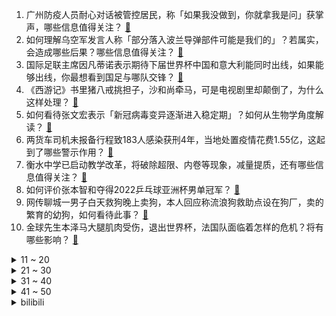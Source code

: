 1. 广州防疫人员耐心对话被管控居民，称「如果我没做到，你就拿我是问」获掌声，哪些信息值得关注？ [:link:](https://www.zhihu.com/question/567479643)
2. 如何理解乌空军发言人称「部分落入波兰导弹部件可能是我们的」？若属实，会造成哪些后果？哪些信息值得关注？ [:link:](https://www.zhihu.com/question/567624764)
3. 国际足联主席因凡蒂诺表示期待下届世界杯中国和意大利能同时出线，如果能够出线，你最想看到国足与哪队交锋？ [:link:](https://www.zhihu.com/question/567022566)
4. 《西游记》书里猪八戒挑担子，沙和尚牵马，可是电视剧里却颠倒了，为什么这样处理？ [:link:](https://www.zhihu.com/question/33169969)
5. 如何看待张文宏表示「新冠病毒变异逐渐进入稳定期」？如何从生物学角度解读？ [:link:](https://www.zhihu.com/question/567571738)
6. 两货车司机未报备行程致183人感染获刑4年，当地处置疫情花费1.55亿，这起到了哪些警示作用？ [:link:](https://www.zhihu.com/question/567601926)
7. 衡水中学已启动教学改革，将破除超限、内卷等现象，减量提质，还有哪些信息值得关注？ [:link:](https://www.zhihu.com/question/567617159)
8. 如何评价张本智和夺得2022乒乓球亚洲杯男单冠军？ [:link:](https://www.zhihu.com/question/567644686)
9. 网传聊城一男子白天救狗晚上卖狗，本人回应称流浪狗救助点设在狗厂，卖的繁育的幼狗，如何看待此事？ [:link:](https://www.zhihu.com/question/567441399)
10. 金球先生本泽马大腿肌肉受伤，退出世界杯，法国队面临着怎样的危机？将有哪些影响？ [:link:](https://www.zhihu.com/question/567756608)
<details>
<summary>11 ~ 20</summary>

11. 如何看待CSGO在2022年11月19日更新中将AWP弹匣容量下调至5发？ [:link:](https://www.zhihu.com/question/567580709)
12. 英特尔 13 代酷睿 HX 高端笔记本电脑处理器曝光，都有哪些亮点性能？ [:link:](https://www.zhihu.com/question/566788099)
13. 中国的驾驶证考试是不是全世界最难的？ [:link:](https://www.zhihu.com/question/488663296)
14. 城市中有哪些遛娃好去处？ [:link:](https://www.zhihu.com/question/566821441)
15. 去内蒙古旅游有哪些好玩的地方可以推荐？ [:link:](https://www.zhihu.com/question/20973075)
16. 生活中有哪些大家默认的潜规则? [:link:](https://www.zhihu.com/question/563300185)
17. 一个10kg的黑洞落入地球大气层的话，能将人类灭绝吗？ [:link:](https://www.zhihu.com/question/566595314)
18. 2022 卡塔尔世界杯来了，有哪些值得关注的看点？ [:link:](https://www.zhihu.com/question/546711028)
19. 研究显示「每天吃蜂蜜，可以改善心脏代谢健康关键指标，包括降低血糖和胆固醇水平」，如何看待这一结论？ [:link:](https://www.zhihu.com/question/567580360)
20. 听周杰伦 11 月 19 日线上哥友会是什么感受？哪首歌最打动你？ [:link:](https://www.zhihu.com/question/567638049)
</details>
<details>
<summary>21 ~ 30</summary>

21. 梅德韦杰夫称「美国总是抛弃自己的朋友，也迟早会抛弃乌克兰」有何依据？哪些信息值得关注？ [:link:](https://www.zhihu.com/question/567615239)
22. 英国 GDP 预计将在 2023 年萎缩 1.4％，此前预期为增长 1.8％，反映出什么问题？ [:link:](https://www.zhihu.com/question/567264997)
23. 在国际原子能机构理事会上，中方就「对伊保障监督问题决议」投反对票，释放了什么信号？ [:link:](https://www.zhihu.com/question/567400720)
24. 《再见爱人 2》中宋宁峰为什么不愿意和张婉婷离婚？ [:link:](https://www.zhihu.com/question/567115252)
25. 俄国防部称乌士兵蓄意射杀逾 10 名俄战俘，俄方称乌方相关人员应接受审判和惩罚，哪些信息值得关注？ [:link:](https://www.zhihu.com/question/567602009)
26. 你在编程中领悟到的哪些道理后来成为了你的工作生活信条？ [:link:](https://www.zhihu.com/question/560357832)
27. 你是如何治愈自己的？ [:link:](https://www.zhihu.com/question/567254123)
28. 如果你进入电视剧《甄嬛传》之中，你想成为哪位角色？为什么？ [:link:](https://www.zhihu.com/question/563574445)
29. 如果明知结果是失败，还有努力的意义吗？ [:link:](https://www.zhihu.com/question/561366168)
30. 你在出游时拍到过哪些有趣的路牌或标语？ [:link:](https://www.zhihu.com/question/567250447)
</details>
<details>
<summary>31 ~ 40</summary>

31. 不会做饭，多长时间可以学会？ [:link:](https://www.zhihu.com/question/566841348)
32. 地理真的是一门多多刷题，背知识点就能提升的科目吗？地理大题多刷题就能提分吗？如何总结整理？ [:link:](https://www.zhihu.com/question/458351725)
33. 帮我推荐个笔记本电脑? [:link:](https://www.zhihu.com/question/565630590)
34. 有哪些车让你觉得买的值得，是来报恩的？ [:link:](https://www.zhihu.com/question/567446199)
35. 如何建立知识体系？ [:link:](https://www.zhihu.com/question/361918775)
36. 有哪些是你一直会单曲循环的歌？ [:link:](https://www.zhihu.com/question/566896751)
37. 对你而言幸福是什么呢？ [:link:](https://www.zhihu.com/question/564053109)
38. 如果再给你一次机会学习，你会选择努力还是放弃？ [:link:](https://www.zhihu.com/question/566529138)
39. 三个室友去吃火锅，其中一个叫我，我应该去吗？ [:link:](https://www.zhihu.com/question/567306951)
40. 卡塔尔世界杯的主题曲《Tukoh Taka》好听吗？跟之前几届比怎么样？ [:link:](https://www.zhihu.com/question/565411752)
</details>
<details>
<summary>41 ~ 50</summary>

41. 卡塔尔世界杯将加重恶性犯规处罚，高科技判罚手段外，还有六名女裁判，系世界杯历史首次，哪些信息值得关注？ [:link:](https://www.zhihu.com/question/567640832)
42. 大熊猫团团癫痫发作离世，医疗团队决定「放手」，一般哪些情况下动物生病会考虑「放手」？ [:link:](https://www.zhihu.com/question/567605937)
43. 高一真的需要好好学吗？ [:link:](https://www.zhihu.com/question/554286811)
44. 一个家，可以极简到哪种程度？ [:link:](https://www.zhihu.com/question/428202257)
45. 拉伸可以提高跑步成绩，避免运动损伤吗？ [:link:](https://www.zhihu.com/question/483891968)
46. 如果不在一个班友谊会长久吗? [:link:](https://www.zhihu.com/question/567192615)
47. 如何评价《宝可梦：朱／紫》？ [:link:](https://www.zhihu.com/question/567245746)
48. 互联网、物流的发展，能否有效解决「农村县城地区购买相同家电、家具比城市更贵」的问题？ [:link:](https://www.zhihu.com/question/567607780)
49. 7900XTX跟4080对比，或者说同价位差不多性能，AMD的卡差在哪？ [:link:](https://www.zhihu.com/question/567379777)
50. 怎样提高说话时的瞬时反应能力？ [:link:](https://www.zhihu.com/question/20733826)
</details><details>
<summary>bilibili</summary>

1. 每天一个告白小技巧 [:link:](//www.bilibili.com/video/BV1Pd4y187tE)
2. 哪个国家专克带英？【奇葩小国42】 [:link:](//www.bilibili.com/video/BV1r24y1y7r6)
3. 与其精神内耗自己，不如发疯外耗别人 [:link:](//www.bilibili.com/video/BV1H14y1W7hr)
4. 【原神动画】此刻，重现魔神战争的一角 [:link:](//www.bilibili.com/video/BV1dY411d7UQ)
5. 【伯爵狗】小舞段，有变装，不影响动作衔接 [:link:](//www.bilibili.com/video/BV1AW4y1x7Hd)
6. 伪装成零食卖给小孩？这种黑产我见一个曝一个！ [:link:](//www.bilibili.com/video/BV1i14y1H7cU)
7. 大家帮想想办法，以后再遇到这个大妈我们怎么解释？ [:link:](//www.bilibili.com/video/BV1aG4y1x7o6)
8. 当一颗番茄来到太空…… [:link:](//www.bilibili.com/video/BV1et4y1N7ii)
9. ✨踏入白色殿堂，你选择谁？✨ [:link:](//www.bilibili.com/video/BV1oG411F7B9)
10. “你们鬼畜区没有一个正常人吗？” [:link:](//www.bilibili.com/video/BV1NW4y1x7CZ)
<details>
<summary>11 ~ 20</summary>

11. 《不做》 [:link:](//www.bilibili.com/video/BV1RY411d7Sp)
12. 使 劲 叫 唤 ：占戈 区 [:link:](//www.bilibili.com/video/BV1KP4y1174k)
13. 他又何尝不是一个愿意守护童心的人呢 [:link:](//www.bilibili.com/video/BV14d4y1b78N)
14. 为什么这个通缉令是红色的 [:link:](//www.bilibili.com/video/BV1JW4y1W7pJ)
15. 《 假如女朋友是有钱人 》 [:link:](//www.bilibili.com/video/BV1oR4y1Z7Pk)
16. 「这不过是一位旅行者濒死前的一场梦罢了」【原神】 [:link:](//www.bilibili.com/video/BV1324y1m7tJ)
17. 这种天气还真没见过！ [:link:](//www.bilibili.com/video/BV1kv4y1m72w)
18. 网络热门艺术（二）对不起手滑了 [:link:](//www.bilibili.com/video/BV1hv4y1m7pC)
19. 早知如此，我晚上是不会出门的 [:link:](//www.bilibili.com/video/BV1bD4y1478o)
20. 假如室友关系是父子..... 其实不用假如... [:link:](//www.bilibili.com/video/BV1ag411q7tm)
</details>
<details>
<summary>21 ~ 30</summary>

21. 我，30岁，靠吃妹妹软饭在B站爆火！！ [:link:](//www.bilibili.com/video/BV1X84y1y74B)
22. 完了！漠叔真去当岛主了？<南边的那片海>纪录片首发 [:link:](//www.bilibili.com/video/BV1f3411Z7dW)
23. 【Saya Scarlet】算是符合中国粉丝要求的可爱帕瓦吗 [:link:](//www.bilibili.com/video/BV12e4y1s7pD)
24. 米津玄师被创飞是什么梗【梗指南】 [:link:](//www.bilibili.com/video/BV1VK411Z7nw)
25. 《    无    缝    衔    接    》 [:link:](//www.bilibili.com/video/BV15G4y1o7XB)
26. 如何把5块钱的食材做成吃不起的样子？ [:link:](//www.bilibili.com/video/BV1z8411j7yi)
27. 当我让53岁的爸爸COS七海建人 [:link:](//www.bilibili.com/video/BV1wM411C7Ce)
28. 神作之月！十年前的奇迹！新番时光机「2012年10月篇」 [:link:](//www.bilibili.com/video/BV1Eg411v7a1)
29. “究竟是什么样的人，才会喜欢这种氛围”（4） [:link:](//www.bilibili.com/video/BV1S84y1y7ez)
30. 《原神》EP - 妙狐徜徉之影 [:link:](//www.bilibili.com/video/BV1bR4y1f7P2)
</details>
<details>
<summary>31 ~ 40</summary>

31. 哪些技能老师默认你会了，实际上没人告诉你。 [:link:](//www.bilibili.com/video/BV1MP4y1R7zE)
32. ⚡考 研 秘 籍⚡ [:link:](//www.bilibili.com/video/BV1h24y127fa)
33. 寄明月，但是二人转 [:link:](//www.bilibili.com/video/BV12v4y1m7TB)
34. 把你的头像做成手办会怎样？不止是还原！甚至还会飞？！ [:link:](//www.bilibili.com/video/BV18K411Z7VH)
35. 足协杯爆大冷！甘肃泾川县业余球队击败老牌强队北京国安！ [:link:](//www.bilibili.com/video/BV1pG411c7cy)
36. 征服者·叶问 [:link:](//www.bilibili.com/video/BV1ye4y1s7Kn)
37. 十个邀约任务隐藏成就，早看早做完 [:link:](//www.bilibili.com/video/BV1F14y1H7fx)
38. 你好，局长，欢迎回来。 [:link:](//www.bilibili.com/video/BV1SP411g7yM)
39. 世界最大的鹅？光一个头就要980块！吃起来却像…… [:link:](//www.bilibili.com/video/BV1k8411j7QY)
40. 童年引爆全国的动画！《小鲤鱼》的最终结局和剧情究竟是什么？【拾荒记#29】 [:link:](//www.bilibili.com/video/BV19G411F7iz)
</details>
<details>
<summary>41 ~ 50</summary>

41. 看这种视频只会浪费你两分钟 [:link:](//www.bilibili.com/video/BV1pY411f7va)
42. 评分7.0！风评不佳？诚实吐槽特摄电影《新奥特曼》 [:link:](//www.bilibili.com/video/BV1S24y1y7yn)
43. 漫威禁地「癌变宇宙」有多恐怖？吞星头颅被做成引擎，史诗级魔改大战天神族 [:link:](//www.bilibili.com/video/BV17G411c7wu)
44. 蚌埠住了...哪个鬼才教你这么二创的？！ [:link:](//www.bilibili.com/video/BV15G4y1Z7q1)
45. 这辈子没开炸鸡店，是我的遗憾。 [:link:](//www.bilibili.com/video/BV1M841177bV)
46. “仅此130秒，原神中那些无法被超越的台词！” [:link:](//www.bilibili.com/video/BV1aM411k71x)
47. 我的世界杯首秀来啦 [:link:](//www.bilibili.com/video/BV1xD4y147Xe)
48. 丧尸危机，我起初以为只是个笑话。 [:link:](//www.bilibili.com/video/BV1rR4y1f7Cd)
49. 深度|| 武圣归天，魏武谢幕，汉末诸神黄昏！！！【关公三部曲（终）】 [:link:](//www.bilibili.com/video/BV1WW4y1x79j)
50. 班迪与黑暗复兴 第一章，鲤鱼Ace解说 [:link:](//www.bilibili.com/video/BV13G411c7Df)
</details>
<details>
<summary>51 ~ 60</summary>

51. 奇怪的河豚，但是日语版 [:link:](//www.bilibili.com/video/BV16841187rv)
52. 【4K60FPS】夏奇拉《Waka Waka》世界杯神曲！群星云集的年代！ [:link:](//www.bilibili.com/video/BV1ag411q7tp)
53. 绍兴.孔乙己  厨子探店¥391 [:link:](//www.bilibili.com/video/BV1PG411c7K5)
54. 没有神仙皇帝，这个世界是由精英创造的，而不是贪婪的“寄生虫”！ [:link:](//www.bilibili.com/video/BV1SM411k75q)
55. （路见不平三部曲）二   "又在我面前欺负小孩是吧？" [:link:](//www.bilibili.com/video/BV15e4y1s7UY)
56. 没想被孤勇者听哭了 [:link:](//www.bilibili.com/video/BV1WG4y1Z7sd)
57. 谁能拒绝一个绿茶呢？ [:link:](//www.bilibili.com/video/BV16W4y1x7va)
58. 当腾讯代理了《愤怒的小鸟》后会发生什么？ [:link:](//www.bilibili.com/video/BV1PM411C7zp)
59. 同学，你的试卷被老师发到b站了 [:link:](//www.bilibili.com/video/BV1qK411o7Zj)
60. 【梗百科】我有冰淇淋这个梗并不止看上去那么简单... [:link:](//www.bilibili.com/video/BV1gK411d7k2)
</details>
<details>
<summary>61 ~ 70</summary>

61. 二男一女在酒店吸毒致幻后各种迷惑行为拉满的结局 [:link:](//www.bilibili.com/video/BV1se4y1s7Du)
62. 开幕雷击！《猫和老鼠》的片头竟然这么有趣！有秘密彩蛋？ [:link:](//www.bilibili.com/video/BV1MK411Z7Vg)
63. 【纯黑】《战神：诸神黄昏》战神难度无伤攻略解说 第三期 [:link:](//www.bilibili.com/video/BV1yR4y1f79b)
64. 动一动餐饮界的奶酪，详解什么是淋巴肉 [:link:](//www.bilibili.com/video/BV1RP4y1y7vs)
65. 到底还是大城市里的零食好吃 [:link:](//www.bilibili.com/video/BV1p24y117PU)
66. 她私下里就……很可爱啊 [:link:](//www.bilibili.com/video/BV19G4y1o7vH)
67. 【暗区突围】山谷风云：多斯·安东尼的回归 [:link:](//www.bilibili.com/video/BV1Xv4y1m7Kg)
68. “有些反派，一张口就是满分作文”｜无法超越的反派台词 [:link:](//www.bilibili.com/video/BV1X84y1y73g)
69. 韩国最好的怪兽科幻电影，奉俊昊最被低估的作品，深度解读《汉江怪物》 [:link:](//www.bilibili.com/video/BV1hK411Z7DC)
70. 赚了这么久的钱，一夜之间全都赔光了。  丨  流浪  09 [:link:](//www.bilibili.com/video/BV1S44y1Q7he)
</details>
<details>
<summary>71 ~ 80</summary>

71. 今天见证了鸭子出壳的全过程！这是一种新生命诞生的震撼！ [:link:](//www.bilibili.com/video/BV1ae4y1s7qt)
72. 【高圆圆】和我一起在海边吹吹风吧！ [:link:](//www.bilibili.com/video/BV1qg411v7F3)
73. 离谱！腾讯代理原神，改动十分良心！试玩实况 [:link:](//www.bilibili.com/video/BV1aM411C7hC)
74. B站两级，汉语十级 [:link:](//www.bilibili.com/video/BV1S24y127X5)
75. 究极无敌玄学！零公子，斩一狼，出双金，得三妲 [:link:](//www.bilibili.com/video/BV11e4y1s71C)
76. 征方腊！梁山生离死别，张顺涌金门归神！《水浒传》P47 [:link:](//www.bilibili.com/video/BV14G4y147Gc)
77. 当初那个蹭原神热度的外乡人现在怎么样了 [:link:](//www.bilibili.com/video/BV1Hg411v7vH)
78. 暧昧让人受尽委屈！ [:link:](//www.bilibili.com/video/BV1914y1H7JG)
79. 不同玩家对网易暴雪离婚的反应 [:link:](//www.bilibili.com/video/BV1gM411C7HH)
80. 省 钱 鬼 才 [:link:](//www.bilibili.com/video/BV1w841177xK)
</details>
<details>
<summary>81 ~ 90</summary>

81. 看海贼的和看火影的都沉默了...... [:link:](//www.bilibili.com/video/BV1D44y1Q7im)
82. 《大理寺日志2》全新OP——《意犹在》抢先听 [:link:](//www.bilibili.com/video/BV1y44y1Q7Qt)
83. 主任：好地方 [:link:](//www.bilibili.com/video/BV1y841187bc)
84. 零 氪 之 友 （第十九期） [:link:](//www.bilibili.com/video/BV1814y1W7r1)
85. 啊啊啊冰冰要回来了！ 打心里替她开心！央视这一波直接击中我的心巴啊啊 [:link:](//www.bilibili.com/video/BV1LW4y1x7Ta)
86. 这台灯，救了无数人的性命！ [:link:](//www.bilibili.com/video/BV1BD4y1s7ig)
87. 决战！碧游村！《一人之下5》2022年12月高燃来袭 [:link:](//www.bilibili.com/video/BV1fP4y1y72K)
88. 深夜街边炸酱面，凌晨两点座无虚席！美女连吃三碗还不过瘾！ [:link:](//www.bilibili.com/video/BV1DG411F7RM)
89. 小草鱼🐟 [:link:](//www.bilibili.com/video/BV1RD4y1W7v4)
90. 欧美网上超火的厚烤土豆做法，外脆里嫩、香辣蒜香的烤土豆，太好吃了！ [:link:](//www.bilibili.com/video/BV1DG4y1x7FJ)
</details>
<details>
<summary>91 ~ 100</summary>

91. 【预告】我们想和世界谈谈 [:link:](//www.bilibili.com/video/BV1Y841187oo)
92. 满级人类！今天你进化了吗？国粹泄漏！ [:link:](//www.bilibili.com/video/BV1tP411g78Z)
93. 实测丨同品牌不同定位的产品差别有多大？ [:link:](//www.bilibili.com/video/BV1Ye4y1p7FZ)
94. 领导想不起来的那些事，你真的要提醒他。 [:link:](//www.bilibili.com/video/BV1qG4y14799)
95. 吃一整只320斤牦牛是什么体验？高端的食材往往只需要最简单的烹饪 [:link:](//www.bilibili.com/video/BV15P411g7Eq)
96. 没有充VIP！就是自寻死路！！！ [:link:](//www.bilibili.com/video/BV14W4y1W7fD)
97. 逆徒！！！ [:link:](//www.bilibili.com/video/BV1J84y1y7U5)
98. 大雷子卖的美食好吃吗？ [:link:](//www.bilibili.com/video/BV1K24y1m73g)
99. 幂好油，凯好笑，up被剧情气到！ [:link:](//www.bilibili.com/video/BV1HW4y1x7AM)
100. 【凤凰传奇农家乐音乐会】吃着肉夹馍唱着歌【望星辰】 [:link:](//www.bilibili.com/video/BV1Xd4y147V7)
</details></details>